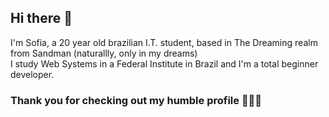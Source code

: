 ## Hi there 👋
  I'm Sofia, a 20 year old brazilian I.T. student, based in The Dreaming realm from Sandman (naturallly, only in my dreams) <br>
  I study Web Systems in a Federal Institute in Brazil and I'm a total beginner developer.

 ### Thank you for checking out my humble profile 🙇🏻‍♀️
<!--
**saguiarff/saguiarff** is a ✨ _special_ ✨ repository because its `README.md` (this file) appears on your GitHub profile.

Here are some ideas to get you started:

- 🔭 I’m currently working on ...
- 🌱 I’m currently learning ...
- 👯 I’m looking to collaborate on ...
- 🤔 I’m looking for help with ...
- 💬 Ask me about ...
- 📫 How to reach me: ...
- 😄 Pronouns: ...
- ⚡ Fun fact: ...
-->
